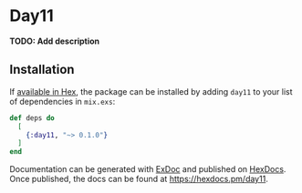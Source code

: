 # Day11

**TODO: Add description**

## Installation

If [available in Hex](https://hex.pm/docs/publish), the package can be installed
by adding `day11` to your list of dependencies in `mix.exs`:

```elixir
def deps do
  [
    {:day11, "~> 0.1.0"}
  ]
end
```

Documentation can be generated with [ExDoc](https://github.com/elixir-lang/ex_doc)
and published on [HexDocs](https://hexdocs.pm). Once published, the docs can
be found at <https://hexdocs.pm/day11>.

